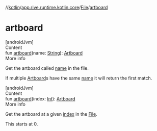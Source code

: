 //[kotlin](../../../index.md)/[app.rive.runtime.kotlin.core](../index.md)/[File](index.md)/[artboard](artboard.md)



# artboard  
[androidJvm]  
Content  
fun [artboard](artboard.md)(name: [String](https://kotlinlang.org/api/latest/jvm/stdlib/kotlin/-string/index.html)): [Artboard](../-artboard/index.md)  
More info  


Get the artboard called [name](artboard.md) in the file.



If multiple [Artboard](../-artboard/index.md)s have the same [name](artboard.md) it will return the first match.

  


[androidJvm]  
Content  
fun [artboard](artboard.md)(index: [Int](https://kotlinlang.org/api/latest/jvm/stdlib/kotlin/-int/index.html)): [Artboard](../-artboard/index.md)  
More info  


Get the artboard at a given [index](artboard.md) in the [File](index.md).



This starts at 0.

  



